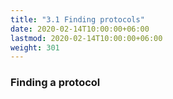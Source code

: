 ```yaml
---
title: "3.1 Finding protocols"
date: 2020-02-14T10:00:00+06:00
lastmod: 2020-02-14T10:00:00+06:00
weight: 301
---
```


### Finding a protocol

<Explanation here>